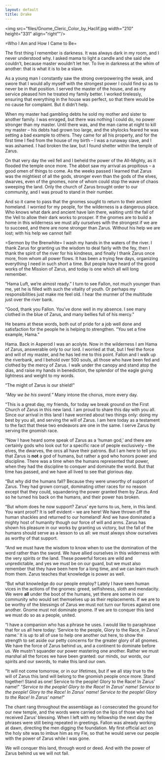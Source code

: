 ```yaml
---
layout: default
title: Drake
---
```


<img src="files/Gnome_Cleric_Color_by_Haclif.jpg width="210" height="331" align="right""/>

=Who I Am and How I Came to Be= 

The first thing I remember is darkness. It was always dark in my room, and I never understood why. I asked mama to light a candle and she said she couldn’t, because master wouldn’t let her. To live in darkness at the whim of another: that is what it is to be a slave.

As a young man I constantly saw the strong overpowering the weak, and swore that I would ally myself with the strongest power I could find so as to never be in that position. I served the master of the house, and as my service pleased him he treated my family better. I worked tirelessly, ensuring that everything in the house was perfect, so that there would be no cause for complaint. But it didn’t help.

When my master had gambling debts he sold my mother and sister to another family. I was enraged, but there was nothing I could do, no power stronger than my master. Until there was, and the man came at night to kill my master – his debts had grown too large, and the shylocks feared he was setting a bad example to others. They came for all his property, and for the first time I fled from the house of my birth – I was a runaway slave, and I was ashamed. I had broken the law, but I found shelter within the temple of Zarus.

On that very day the veil fell and I beheld the power of the All-Mighty, as it flooded the temple once more. The abbot saw my arrival as propitious – a good omen of things to come. As the weeks passed I learned that Zarus was the mightiest of all the gods, stronger even than the gods of the elves, dwarves, even of the gnomes, none of whom could stop the wave of chaos sweeping the land. Only the church of Zarus brought order to our community, and I was proud to stand in their number.

And so it came to pass that the gnomes sought to return to their ancient homeland. I worried for my people, for the wilderness is a dangerous place. Who knows what dark and ancient have lain there, waiting until the fall of the Veil to allow their dark works to prosper. If the gnomes are to build a home in this wilderness we must ally ourselves with the strongest if we are to succeed, and there are none stronger than Zarus. Without his help we are lost; with his help we cannot fail!

=Sermon by the Brenwhite= 
I wash my hands in the waters of the river. I thank Zarus for granting us the wisdom to deal fairly with the fey, then I thank the spirit of the river for his kindness, and finally I thank Zarus once more, from whom all power flows. It has been a trying few days, organizing everything I need in such short a time. But people have heard of the good works of the Mission of Zarus, and today is one which all will long remember.

“Hama Luft, we’re almost ready.” I turn to see Fallon, not much younger than me, yet he is filled with such the vitality of youth. Or perhaps my responsibilities just make me feel old. I hear the murmer of the multitude just over the river bank.

“Good, thank you Fallon. You’ve done well in my absence. I see many clothed in the blue of Zarus, and many bellies full of his mercy.”

He beams at these words, both out of pride for a job well done and satisfaction for the people he is helping to strengthen. “You set a fine example, Hama.”

Hama. Back in Asperod I was an acolyte. Now in the wilderness I am Hama of Zarus, answerable only to our lord. I worried at that, but I feel the force and will of my master, and he has led me to this point. Fallon and I walk up the riverbank, and I behold over 500 souls, all those who have been fed and clothed by the mercy of Zarus. I walk under the canopy and stand atop the dias, and raise my hands in benediction, the splendor of the eagle giving lightness and weight to my words.

“The might of Zarus is our shield!”

*“May we be his sword.”* Many intone the chorus, more every day.

“This is a great day, my friends, for today we break ground on the First Church of Zarus in this new land. I am proud to share this day with you all. Since our arrival in this land I have worried about two things only: doing my best by you all, and serving the will of Zarus. I am here today as a testament to the fact that these two endeavors are one in the same. I serve Zarus by serving the gnomish race.

“Now I have heard some speak of Zarus as a ‘human god,’ and there are certainly gods who look out for a specific race of people exclusively – the elves, the dwarves, the orcs all have their patrons. But I am here to tell you that Zarus is **not** a god of humans, but rather a god who honors power and discipline. There was a time when the humans represented that power, when they had the discipline to conquer and dominate the world. But that time has passed, and we have all lived to see that glorious day.

“But why did the humans fall? Because they were unworthy of support of Zarus. They had grown corrupt, dominating other races for no reason except that they could, squandering the power granted them by Zarus. And so he turned his back on the humans, and their power has broken.

“But whom does he now support? Zarus’ eye turns to us, here, in this land. You want proof? It is self evident – we are here! We have thrown off the human shackles and returned to our homeland! And we have dominated a mighty host of humanity though our force of will and arms. Zarus has shown his pleasure in our works by granting us victory, but the fall of the humans should serve as a lesson to us all: we must always show ourselves as worthy of that support.

“And we must have the wisdom to know when to use the domination of the word rather than the sword. We have allied ourselves in this wilderness with the very spirits or the land. These powerful forces are wild and unpredictable, and yes we must be on our guard, but we must also remember that they have been here for a long time, and we can learn much from them. Zarus teaches that knowledge is power as well.

“But what knowledge do our people employ? Lately I have seen human vices in the actions of the gnomes: greed, selfishness, sloth and mendacity. We were **all** under the boot of the humans, yet there are some in our community who would set themselves up as their replacements. If we are to be worthy of the blessings of Zarus we must not turn our forces against one another. Gnome must not dominate gnome. If we are to conquer this land we must do so as a people, united.

“I have a companion who has a phrase he uses. I would like to paraphrase that for us all here today: ‘Service to the people, Glory to the Race, in Zarus’ name.’ It is up to all of use to help one another out here, to show the strength to set aside our petty concerns for the greater glory of all gnomes. We have the force of Zarus behind us, and a continent to dominate before us. We mustn’t squander our power mastering one another. Rather we must marshal all the forces we have been granted: our minds, our words, our spirits and our swords, to make this land our own.

“It will not come tomorrow, or in our lifetimes, but if we all stay true to the will of Zarus this land will belong to the gnomish people once more. Stand together! Stand as one! Service to the people! Glory to the Race! In Zarus’ name!”
“*Service to the people! Glory to the Race! In Zarus’ name! Service to the people! Glory to the Race! In Zarus’ name! Service to the people! Glory to the Race! In Zarus’ name!*”

The chant rang throughout the assemblage as I consecrated the ground for our new temple, and the words were carried on the lips of those who had received Zarus’ blessing. When I left with my fellowship the next day the phrases were still being repeated in greetings. Fallon was already working at dawn, directing the men digging the foundation. My first official act on the holy site was to imbue him as my Fie, so that he would serve our people with the power of Zarus while I was gone.

We will conquer this land, through word or deed. And with the power of Zarus behind us we will not fail.
